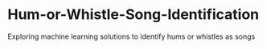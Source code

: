 # Hum-or-Whistle-Song-Identification
Exploring machine learning solutions to identify hums or whistles as songs
